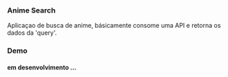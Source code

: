 ### Anime Search 

Aplicaçao de busca de anime, básicamente consome uma API e retorna os dados da 'query'.

### Demo 

[](/demo.gif)




#### em desenvolvimento ... 